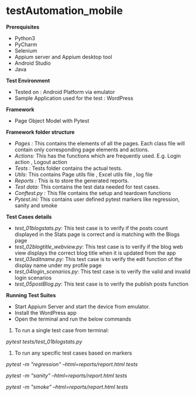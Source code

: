 # testAutomation_mobile

**Prerequisites**

- Python3
- PyCharm
- Selenium
- Appium server and Appium desktop tool
- Android Studio
- Java

**Test Environment**

- Tested on : Android Platform via emulator
- Sample Application used for the test : WordPress

**Framework**

- Page Object Model with Pytest

**Framework folder structure**

- _Pages :_ This contains the elements of all the pages. Each class file will contain only corresponding page elements and actions.
- _Actions:_ This has the functions which are frequently used. E.g. Login action , Logout action
- _Tests :_ Tests folder contains the actual tests.
- _Utils:_ This contains Page utils file , Excel utils file , log file
- _Reports :_ This is to store the generated reports.
- _Test data:_ This contains the test data needed for test cases.
- _Conftest.py :_ This file contains the setup and teardown functions
- _Pytest.ini:_ This contains user defined pytest markers like regression, sanity and smoke

**Test Cases details**

- _test\_01blogstats.py:_ This test case is to verify if the posts count displayed in the Stats page is correct and is matching with the Blogs page
- _test\_02blogtitle\_webview.py_: This test case is to verify if the blog web view displays the correct blog title when it is updated from the app
- _test\_03editname.py:_ This text case is to verify the edit function of the display name under my profile page
- _test\_04login\_scenarios.py_: This test case is to verify the valid and invalid login scenarios
- _test\_05postBlog.py:_ This test case is to verify the publish posts function

**Running Test Suites**

- Start Appium Server and start the device from emulator.
- Install the WordPress app
- Open the terminal and run the below commands

1. To run a single test case from terminal:

_pytest tests/test\_01blogstats.py_

1. To run any specific test cases based on markers

_pytest -m &quot;regression&quot; –html=reports/report.html tests_

_pytest -m &quot;sanity&quot; –html=reports/report.html tests_

_pytest -m &quot;smoke&quot; –html=reports/report.html tests_